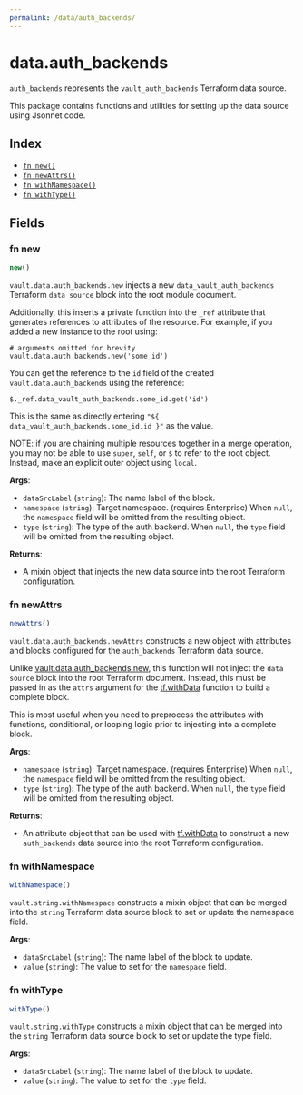 ```yaml
---
permalink: /data/auth_backends/
---
```


# data.auth_backends

`auth_backends` represents the `vault_auth_backends` Terraform data source.



This package contains functions and utilities for setting up the data source using Jsonnet code.


## Index

* [`fn new()`](#fn-new)
* [`fn newAttrs()`](#fn-newattrs)
* [`fn withNamespace()`](#fn-withnamespace)
* [`fn withType()`](#fn-withtype)

## Fields

### fn new

```ts
new()
```


`vault.data.auth_backends.new` injects a new `data_vault_auth_backends` Terraform `data source`
block into the root module document.

Additionally, this inserts a private function into the `_ref` attribute that generates references to attributes of the
resource. For example, if you added a new instance to the root using:

    # arguments omitted for brevity
    vault.data.auth_backends.new('some_id')

You can get the reference to the `id` field of the created `vault.data.auth_backends` using the reference:

    $._ref.data_vault_auth_backends.some_id.get('id')

This is the same as directly entering `"${ data_vault_auth_backends.some_id.id }"` as the value.

NOTE: if you are chaining multiple resources together in a merge operation, you may not be able to use `super`, `self`,
or `$` to refer to the root object. Instead, make an explicit outer object using `local`.

**Args**:
  - `dataSrcLabel` (`string`): The name label of the block.
  - `namespace` (`string`): Target namespace. (requires Enterprise) When `null`, the `namespace` field will be omitted from the resulting object.
  - `type` (`string`): The type of the auth backend. When `null`, the `type` field will be omitted from the resulting object.

**Returns**:
- A mixin object that injects the new data source into the root Terraform configuration.


### fn newAttrs

```ts
newAttrs()
```


`vault.data.auth_backends.newAttrs` constructs a new object with attributes and blocks configured for the `auth_backends`
Terraform data source.

Unlike [vault.data.auth_backends.new](#fn-new), this function will not inject the `data source`
block into the root Terraform document. Instead, this must be passed in as the `attrs` argument for the
[tf.withData](https://github.com/tf-libsonnet/core/tree/main/docs#fn-withdata) function to build a complete block.

This is most useful when you need to preprocess the attributes with functions, conditional, or looping logic prior to
injecting into a complete block.

**Args**:
  - `namespace` (`string`): Target namespace. (requires Enterprise) When `null`, the `namespace` field will be omitted from the resulting object.
  - `type` (`string`): The type of the auth backend. When `null`, the `type` field will be omitted from the resulting object.

**Returns**:
  - An attribute object that can be used with [tf.withData](https://github.com/tf-libsonnet/core/tree/main/docs#fn-withdata) to construct a new `auth_backends` data source into the root Terraform configuration.


### fn withNamespace

```ts
withNamespace()
```

`vault.string.withNamespace` constructs a mixin object that can be merged into the `string`
Terraform data source block to set or update the namespace field.



**Args**:
  - `dataSrcLabel` (`string`): The name label of the block to update.
  - `value` (`string`): The value to set for the `namespace` field.


### fn withType

```ts
withType()
```

`vault.string.withType` constructs a mixin object that can be merged into the `string`
Terraform data source block to set or update the type field.



**Args**:
  - `dataSrcLabel` (`string`): The name label of the block to update.
  - `value` (`string`): The value to set for the `type` field.
